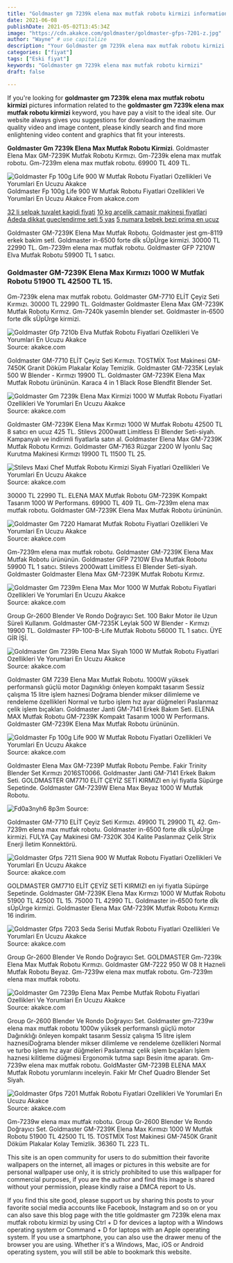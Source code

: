 ```yaml
---
title: "Goldmaster gm 7239k elena max mutfak robotu kirmizi information"
date: 2021-06-08
publishDate: 2021-05-02T13:45:34Z
image: "https://cdn.akakce.com/goldmaster/goldmaster-gfps-7201-z.jpg"
author: "Wayne" # use capitalize
description: "Your Goldmaster gm 7239k elena max mutfak robotu kirmizi images are available. Goldmaster gm 7239k elena max mutfak robotu kirmizi are a topic that is being searched for and liked by netizens today. You can Download the Goldmaster gm 7239k elena max mutfak robotu kirmizi files here. Get all royalty-free photos and vectors."
categories: ["fiyat"]
tags: ["Eski fiyat"]
keywords: "Goldmaster gm 7239k elena max mutfak robotu kirmizi"
draft: false

---
```


If you're looking for **goldmaster gm 7239k elena max mutfak robotu kirmizi** pictures information related to the **goldmaster gm 7239k elena max mutfak robotu kirmizi** keyword, you have pay a visit to the ideal  site.  Our website always  gives you  suggestions  for downloading  the maximum  quality video and image  content, please kindly search and find more enlightening video content and graphics  that fit your interests.

**Goldmaster Gm 7239k Elena Max Mutfak Robotu Kirmizi**. Goldmaster Elena Max GM-7239K Mutfak Robotu Kırmızı. Gm-7239k elena max mutfak robotu. Gm-7239m elena max mutfak robotu. 69900 TL 409 TL.

![Goldmaster Fp 100g Life 900 W Mutfak Robotu Fiyatlari Ozellikleri Ve Yorumlari En Ucuzu Akakce](https://cdn.akakce.com/goldmaster/goldmaster-fp-100g-life-900-w-z.jpg "Goldmaster Fp 100g Life 900 W Mutfak Robotu Fiyatlari Ozellikleri Ve Yorumlari En Ucuzu Akakce")
Goldmaster Fp 100g Life 900 W Mutfak Robotu Fiyatlari Ozellikleri Ve Yorumlari En Ucuzu Akakce From akakce.com

[32 li selpak tuvalet kagidi fiyati](/32-li-selpak-tuvalet-kagidi-fiyati/)
[10 kg arcelik camasir makinesi fiyatlari](/10-kg-arcelik-camasir-makinesi-fiyatlari/)
[Adeda dikkat gueclendirme seti 5 yas](/adeda-dikkat-gueclendirme-seti-5-yas/)
[5 numara bebek bezi prima en ucuz](/5-numara-bebek-bezi-prima-en-ucuz/)

Goldmaster GM-7239K Elena Max Mutfak Robotu. Goldmaster jest gm-8119 erkek bakim setİ. Goldmaster in-6500 forte dİk sÜpÜrge kirmizi. 30000 TL 22990 TL. Gm-7239m elena max mutfak robotu. Goldmaster GFP 7210W Elva Mutfak Robotu 59900 TL 1 satıcı.

### Goldmaster GM-7239K Elena Max Kırmızı 1000 W Mutfak Robotu 51900 TL 42500 TL 15.

Gm-7239k elena max mutfak robotu. Goldmaster GM-7710 ELİT Çeyiz Seti Kırmızı. 30000 TL 22990 TL. Goldmaster Goldmaster Elena Max GM-7239K Mutfak Robotu Kırmız. Gm-7240k yasemİn blender set. Goldmaster in-6500 forte dİk sÜpÜrge kirmizi.


![Goldmaster Gfp 7210b Elva Mutfak Robotu Fiyatlari Ozellikleri Ve Yorumlari En Ucuzu Akakce](https://cdn.akakce.com/goldmaster/goldmaster-gfp-7210b-elva-x.jpg "Goldmaster Gfp 7210b Elva Mutfak Robotu Fiyatlari Ozellikleri Ve Yorumlari En Ucuzu Akakce")
Source: akakce.com

Goldmaster GM-7710 ELİT Çeyiz Seti Kırmızı. TOSTMİX Tost Makinesi GM-7450K Granit Döküm Plakalar Kolay Temizlik. Goldmaster GM-7235K Leylak 500 W Blender - Kırmızı 19900 TL. Goldmaster GM-7239K Elena Max Mutfak Robotu ürününün. Karaca 4 in 1 Black Rose Blendfit Blender Set.

![Goldmaster Gm 7239k Elena Max Kirmizi 1000 W Mutfak Robotu Fiyatlari Ozellikleri Ve Yorumlari En Ucuzu Akakce](https://cdn.akakce.com/goldmaster/goldmaster-gm-7239k-elena-max-kirmizi-1000-w-z.jpg "Goldmaster Gm 7239k Elena Max Kirmizi 1000 W Mutfak Robotu Fiyatlari Ozellikleri Ve Yorumlari En Ucuzu Akakce")
Source: akakce.com

Goldmaster GM-7239K Elena Max Kırmızı 1000 W Mutfak Robotu 42500 TL 8 satıcı en ucuz 425 TL. Stilevs 2000watt Limitless El Blender Seti-siyah. Kampanyalı ve indirimli fiyatlarla satın al. Goldmaster Elena Max GM-7239K Mutfak Robotu Kırmızı. Goldmaster GM-7163 Rüzgar 2200 W İyonlu Saç Kurutma Makinesi Kırmızı 19900 TL 11500 TL 25.

![Stilevs Maxi Chef Mutfak Robotu Kirmizi Siyah Fiyatlari Ozellikleri Ve Yorumlari En Ucuzu Akakce](https://iis-akakce.akamaized.net/p.z?%2F%2Fproductimages%2Ehepsiburada%2Enet%2Fs%2F1%2F600%2F9515792367666%2Ejpg "Stilevs Maxi Chef Mutfak Robotu Kirmizi Siyah Fiyatlari Ozellikleri Ve Yorumlari En Ucuzu Akakce")
Source: akakce.com

30000 TL 22990 TL. ELENA MAX Mutfak Robotu GM-7239K Kompakt Tasarım 1000 W Performans. 69900 TL 409 TL. Gm-7239m elena max mutfak robotu. Goldmaster GM-7239K Elena Max Mutfak Robotu ürününün.

![Goldmaster Gm 7220 Hamarat Mutfak Robotu Fiyatlari Ozellikleri Ve Yorumlari En Ucuzu Akakce](https://cdn.akakce.com/goldmaster/goldmaster-gm-7220-hamarat-z.jpg "Goldmaster Gm 7220 Hamarat Mutfak Robotu Fiyatlari Ozellikleri Ve Yorumlari En Ucuzu Akakce")
Source: akakce.com

Gm-7239m elena max mutfak robotu. Goldmaster GM-7239K Elena Max Mutfak Robotu ürününün. Goldmaster GFP 7210W Elva Mutfak Robotu 59900 TL 1 satıcı. Stilevs 2000watt Limitless El Blender Seti-siyah. Goldmaster Goldmaster Elena Max GM-7239K Mutfak Robotu Kırmız.

![Goldmaster Gm 7239m Elena Max Mor 1000 W Mutfak Robotu Fiyatlari Ozellikleri Ve Yorumlari En Ucuzu Akakce](https://cdn.akakce.com/goldmaster/goldmaster-gm-7239m-elena-max-mor-1000-w-z.jpg "Goldmaster Gm 7239m Elena Max Mor 1000 W Mutfak Robotu Fiyatlari Ozellikleri Ve Yorumlari En Ucuzu Akakce")
Source: akakce.com

Group Gr-2600 Blender Ve Rondo Doğrayıcı Set. 100 Bakır Motor ile Uzun Süreli Kullanım. Goldmaster GM-7235K Leylak 500 W Blender - Kırmızı 19900 TL. Goldmaster FP-100-B-Life Mutfak Robotu 56000 TL 1 satıcı. ÜYE GİR İŞİ.

![Goldmaster Gm 7239b Elena Max Siyah 1000 W Mutfak Robotu Fiyatlari Ozellikleri Ve Yorumlari En Ucuzu Akakce](https://cdn.akakce.com/goldmaster/goldmaster-gm-7239b-elena-max-siyah-1000-w-z.jpg "Goldmaster Gm 7239b Elena Max Siyah 1000 W Mutfak Robotu Fiyatlari Ozellikleri Ve Yorumlari En Ucuzu Akakce")
Source: akakce.com

Goldmaster GM 7239 Elena Max Mutfak Robotu. 1000W yüksek performanslı güçlü motor Dagınıklıgı önleyen kompakt tasarım Sessiz çalışma 15 litre işlem haznesi Doğrama blender mikser dilimleme ve rendeleme özellikleri Normal ve turbo işlem hız ayar düğmeleri Paslanmaz çelik işlem bıçakları. Goldmaster Janti GM-7141 Erkek Bakım Seti. ELENA MAX Mutfak Robotu GM-7239K Kompakt Tasarım 1000 W Performans. Goldmaster GM-7239K Elena Max Mutfak Robotu ürününün.

![Goldmaster Fp 100g Life 900 W Mutfak Robotu Fiyatlari Ozellikleri Ve Yorumlari En Ucuzu Akakce](https://cdn.akakce.com/goldmaster/goldmaster-fp-100g-life-900-w-z.jpg "Goldmaster Fp 100g Life 900 W Mutfak Robotu Fiyatlari Ozellikleri Ve Yorumlari En Ucuzu Akakce")
Source: akakce.com

Goldmaster Elena Max GM-7239P Mutfak Robotu Pembe. Fakir Trinity Blender Set Kırmızı 2016ST0066. Goldmaster Janti GM-7141 Erkek Bakım Seti. GOLDMASTER GM7710 ELİT ÇEYİZ SETİ KIRMIZI en iyi fiyatla Süpürge Sepetinde. Goldmaster GM-7239W Elena Max Beyaz 1000 W Mutfak Robotu.

![Fd0a3nyh6 8p3m](https://iis-akakce.akamaized.net/p.z?%2F%2Fproductimages%2Ehepsiburada%2Enet%2Fs%2F21%2F600%2F9916964601906%2Ejpg "Fd0a3nyh6 8p3m")
Source: 

Goldmaster GM-7710 ELİT Çeyiz Seti Kırmızı. 49900 TL 29900 TL 42. Gm-7239m elena max mutfak robotu. Goldmaster in-6500 forte dİk sÜpÜrge kirmizi. FULYA Çay Makinesi GM-7320K 304 Kalite Paslanmaz Çelik Strix Enerji İletim Konnektörü.

![Goldmaster Gfps 7211 Siena 900 W Mutfak Robotu Fiyatlari Ozellikleri Ve Yorumlari En Ucuzu Akakce](https://cdn.akakce.com/goldmaster/goldmaster-gfps-7211-siena-900-w-z.jpg "Goldmaster Gfps 7211 Siena 900 W Mutfak Robotu Fiyatlari Ozellikleri Ve Yorumlari En Ucuzu Akakce")
Source: akakce.com

GOLDMASTER GM7710 ELİT ÇEYİZ SETİ KIRMIZI en iyi fiyatla Süpürge Sepetinde. Goldmaster GM-7239K Elena Max Kırmızı 1000 W Mutfak Robotu 51900 TL 42500 TL 15. 75000 TL 42990 TL. Goldmaster in-6500 forte dİk sÜpÜrge kirmizi. Goldmaster Elena Max GM-7239K Mutfak Robotu Kırmızı 16 indirim.

![Goldmaster Gfps 7203 Seda Serisi Mutfak Robotu Fiyatlari Ozellikleri Ve Yorumlari En Ucuzu Akakce](https://iis-akakce.akamaized.net/p.z?%2F%2Fproductimages%2Ehepsiburada%2Enet%2Fs%2F7%2F600%2F9771995037746%2Ejpg "Goldmaster Gfps 7203 Seda Serisi Mutfak Robotu Fiyatlari Ozellikleri Ve Yorumlari En Ucuzu Akakce")
Source: akakce.com

Group Gr-2600 Blender Ve Rondo Doğrayıcı Set. GOLDMASTER Gm-7239k Elena Max Mutfak Robotu Kırmızı. Goldmaster GM-7222 950 W 08 lt Hazneli Mutfak Robotu Beyaz. Gm-7239w elena max mutfak robotu. Gm-7239m elena max mutfak robotu.

![Goldmaster Gm 7239p Elena Max Pembe Mutfak Robotu Fiyatlari Ozellikleri Ve Yorumlari En Ucuzu Akakce](https://cdn.akakce.com/goldmaster/goldmaster-gm-7239p-elena-max-pembe-z.jpg "Goldmaster Gm 7239p Elena Max Pembe Mutfak Robotu Fiyatlari Ozellikleri Ve Yorumlari En Ucuzu Akakce")
Source: akakce.com

Group Gr-2600 Blender Ve Rondo Doğrayıcı Set. Goldmaster gm-7239w elena max mutfak robotu 1000w yüksek performanslı güçlü motor Dağınıklığı önleyen kompakt tasarım Sessiz çalışma 15 litre işlem haznesiDoğrama blender mikser dilimleme ve rendeleme özellikleri Normal ve turbo işlem hız ayar düğmeleri Paslanmaz çelik işlem bıçakları Işlem haznesi kilitleme düğmesi Ergonomik tutma sapı Besin itme aparatı. Gm-7239w elena max mutfak robotu. GoldMaster GM-7239B ELENA MAX Mutfak Robotu yorumlarını inceleyin. Fakir Mr Chef Quadro Blender Set Siyah.

![Goldmaster Gfps 7201 Mutfak Robotu Fiyatlari Ozellikleri Ve Yorumlari En Ucuzu Akakce](https://cdn.akakce.com/goldmaster/goldmaster-gfps-7201-z.jpg "Goldmaster Gfps 7201 Mutfak Robotu Fiyatlari Ozellikleri Ve Yorumlari En Ucuzu Akakce")
Source: akakce.com

Gm-7239w elena max mutfak robotu. Group Gr-2600 Blender Ve Rondo Doğrayıcı Set. Goldmaster GM-7239K Elena Max Kırmızı 1000 W Mutfak Robotu 51900 TL 42500 TL 15. TOSTMİX Tost Makinesi GM-7450K Granit Döküm Plakalar Kolay Temizlik. 36360 TL 223 TL.

This site is an open community for users to do submittion their favorite wallpapers on the internet, all images or pictures in this website are for personal wallpaper use only, it is stricly prohibited to use this wallpaper for commercial purposes, if you are the author and find this image is shared without your permission, please kindly raise a DMCA report to Us.

If you find this site good, please support us by sharing this posts to your favorite social media accounts like Facebook, Instagram and so on or you can also save this blog page with the title goldmaster gm 7239k elena max mutfak robotu kirmizi by using Ctrl + D for devices a laptop with a Windows operating system or Command + D for laptops with an Apple operating system. If you use a smartphone, you can also use the drawer menu of the browser you are using. Whether it's a Windows, Mac, iOS or Android operating system, you will still be able to bookmark this website.
